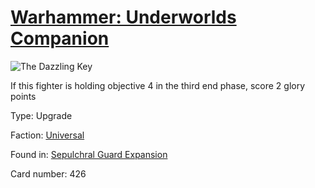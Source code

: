 # [Warhammer: Underworlds Companion](https://guidokessels.github.io/wh-underworlds)

  

![The Dazzling Key](https://warhammerunderworlds.com/wp-content/uploads/sites/6/2017/12/426_ENG-The-Dazzling-Key.png)

If this fighter is holding objective 4 in the third end phase, score 2 glory points

Type: Upgrade

Faction: [Universal](https://guidokessels.github.io/wh-underworlds/factions/universal.md)

Found in: [Sepulchral Guard Expansion](https://guidokessels.github.io/wh-underworlds/locations/sepulchral-guard-expansion.md)

Card number: 426
